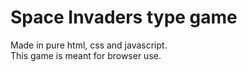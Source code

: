 # Space Invaders type game
Made in pure html, css and javascript. <br>
This game is meant for browser use.